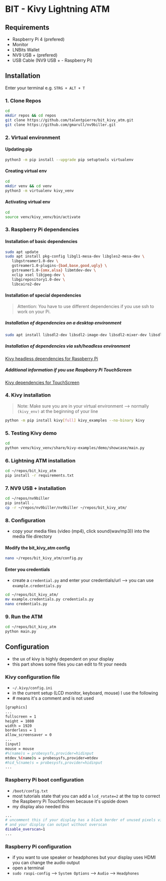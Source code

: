 # BIT - Kivy Lightning ATM

## Requirements
- Raspberry Pi 4 (prefered)
- Monitor
- LNBits Wallet
- NV9 USB + (prefered)
- USB Cable (NV9 USB + - Raspberry Pi)
## Installation
Enter your terminal e.g. `STRG + ALT + T`
### 1. Clone Repos
```sh
cd
mkdir repos && cd repos
git clone https://github.com/talentpierre/bit_kivy_atm.git
git clone https://github.com/gmarull/nv9biller.git
```

### 2. Virtual environment
#### Updating pip
```sh
python3 -m pip install --upgrade pip setuptools virtualenv
```
#### Creating virtual env
```sh
cd
mkdir venv && cd venv
python3 -m virtualenv kivy_venv
```
#### Activating virtual env
```sh
cd
source venv/kivy_venv/bin/activate
```
### 3. Raspberry Pi dependencies 
#### Installation of basic dependencies
```sh
sudo apt update
sudo apt install pkg-config libgl1-mesa-dev libgles2-mesa-dev \
   libgstreamer1.0-dev \
   gstreamer1.0-plugins-{bad,base,good,ugly} \
   gstreamer1.0-{omx,alsa} libmtdev-dev \
   xclip xsel libjpeg-dev \
   libgirepository1.0-dev \
   libcairo2-dev
```
#### Installation of special dependencies
> Attention: You have to use different dependencies if you use ssh to work on your Pi. 
##### Installation of dependencies on a desktop environment
```sh
sudo apt install libsdl2-dev libsdl2-image-dev libsdl2-mixer-dev libsdl2-ttf-dev
```
##### Installation of dependencies via ssh/headless environment
[Kivy headless dependencies for Raspberry Pi](https://kivy.org/doc/stable/installation/installation-rpi.html#raspberry-pi-4-headless-installation-on-raspbian-buster])
##### Additional information if you use Raspberry Pi TouchScreen
[Kivy dependencies for TouchScreen](https://kivy.org/doc/stable/installation/installation-rpi.html#change-the-default-screen-to-use)

### 4. Kivy installation
> Note: Make sure you are in your virtual environment --> normally `(kivy_env)` at the beginning of your line
```sh
python -m pip install kivy[full] kivy_examples --no-binary kivy
````
### 5. Testing Kivy demo
```sh
cd
python venv/kivy_venv/share/kivy-examples/demo/showcase/main.py
```
### 6. Lightning ATM installation
```sh
cd ~/repos/bit_kivy_atm
pip install -r requirements.txt
```
### 7. NV9 USB + installation
```sh
cd ~/repos/nv9biller
pip install .
cp -r ~/repos/nv9biller/nv9biller ~/repos/bit_kivy_atm/
```
### 8. Configuration
- copy your media files (video (mp4), click sound(wav/mp3)) into the media file directory
#### Modify the bit_kivy_atm config
```sh
nano ~/repos/bit_kivy_atm/config.py
```
#### Enter you credentials
- create a `credential.py` and enter your credentials/url --> you can use `example.credentials.py`
```sh
cd ~/repos/bit_kivy_atm/
mv example.credentials.py credentials.py
nano credentials.py
```
### 9. Run the ATM
```sh
cd ~/repos/bit_kivy_atm
python main.py
```


## Configuration
- the ux of kivy is highly dependent on your display
- this part shows some files you can edit to fit your needs

### Kivy configuration file
- `~/.kivy/config.ini`
- in the current setup (LCD monitor, keyboard, mouse) I use the following
- \# means it's a comment and is not used
```sh
[graphics]
...
fullscreen = 1
height = 1080
width = 1920
borderless = 1
allow_screensaver = 0
...
[input]
mouse = mouse
#%(name)s = probesysfs,provider=hidinput
mtdev_%(name)s = probesysfs,provider=mtdev
#hid_%(name)s = probesysfs,provider=hidinput
...
```
### Raspberry Pi boot configuration
- `/boot/config.txt`
- most tutorials state that you can add a `lcd_rotate=2` at the top to correct the Raspberry Pi TouchScreen because it's upside down
- my display also needed this
```sh
...
# uncomment this if your display has a black border of unused pixels visible
# and your display can output without overscan
disable_overscan=1
...
```
### Raspberry Pi configuration
- if you want to use speaker or headphones but your display uses HDMI you can change the audio output
- open a terminal
- `sudo raspi-config` --> `System Options` --> `Audio` --> `Headphones`

